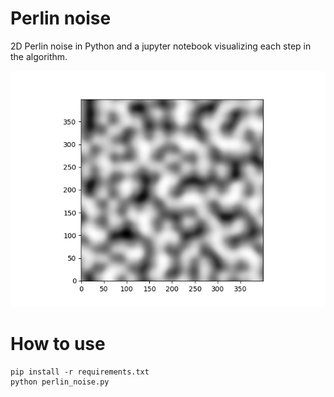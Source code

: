 # Perlin noise
2D Perlin noise in Python and a jupyter notebook visualizing each step in the algorithm.

<div style="text-align:center"><img src="images/perlin_noise.png"/></div>

# How to use
``` 
pip install -r requirements.txt 
python perlin_noise.py
```
